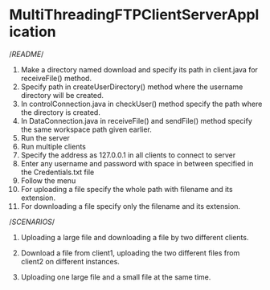 # MultiThreadingFTPClientServerApplication

/*README*/


1.  Make a directory named download and specify its path in client.java for receiveFile() method.
2.  Specify path in createUserDirectory() method where the username directory will be created.
3.  In controlConnection.java in checkUser() method specify the path where the directory is created.
4.  In DataConnection.java in receiveFile() and sendFile() method specify the same workspace path given earlier.
5.  Run the server
6.  Run multiple clients
7.  Specify the address as 127.0.0.1 in all clients to connect to server
8.  Enter any username and password with space in between specified in the Credentials.txt file
9.  Follow the menu
10. For uploading a file specify the whole path with filename and its extension.
11. For downloading a file specify only the filename and its extension.

/*SCENARIOS*/

1. Uploading a large file and downloading a file by two different clients.

2. Download a file from client1, uploading the two different files from
   client2 on different instances.

3. Uploading one large file and a small file at the same time.
